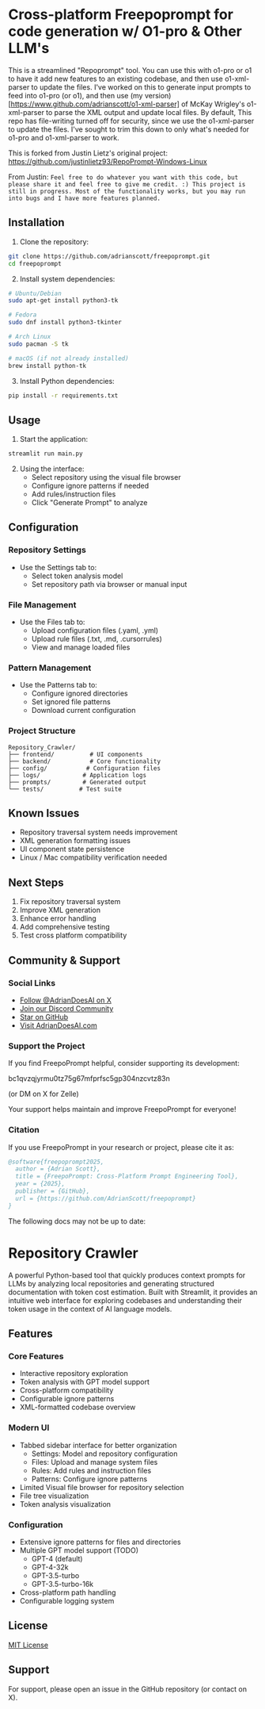 # Cross-platform Freepoprompt for code generation w/ O1-pro & Other LLM's

This is a streamlined "Repoprompt" tool. You can use this with o1-pro or o1 to have it add new features to an existing codebase, and then use o1-xml-parser to
update the files. I've worked on this to generate input prompts to feed into o1-pro (or o1), and then use (my version)[https://www.github.com/adrianscott/o1-xml-parser]
of McKay Wrigley's o1-xml-parser to parse the XML output and update local files. By default, This repo has file-writing turned off for security, since we use the
o1-xml-parser to update the files. I've sought to trim this down to only what's needed for o1-pro and o1-xml-parser to work.

This is forked from Justin Lietz's original project: https://github.com/justinlietz93/RepoPrompt-Windows-Linux

From Justin: `Feel free to do whatever you want with this code, but please share it and feel free to give me credit. :) This project is still in progress. Most of
the functionality works, but you may run into bugs and I have more features planned.`

## Installation

1. Clone the repository:

```bash
git clone https://github.com/adrianscott/freepoprompt.git
cd freepoprompt
```

2. Install system dependencies:

```bash
# Ubuntu/Debian
sudo apt-get install python3-tk

# Fedora
sudo dnf install python3-tkinter

# Arch Linux
sudo pacman -S tk

# macOS (if not already installed)
brew install python-tk
```

3. Install Python dependencies:

```bash
pip install -r requirements.txt
```

## Usage

1. Start the application:

```bash
streamlit run main.py
```

2. Using the interface:
   - Select repository using the visual file browser
   - Configure ignore patterns if needed
   - Add rules/instruction files
   - Click "Generate Prompt" to analyze

## Configuration

### Repository Settings

- Use the Settings tab to:
  - Select token analysis model
  - Set repository path via browser or manual input

### File Management

- Use the Files tab to:
  - Upload configuration files (.yaml, .yml)
  - Upload rule files (.txt, .md, .cursorrules)
  - View and manage loaded files

### Pattern Management

- Use the Patterns tab to:
  - Configure ignored directories
  - Set ignored file patterns
  - Download current configuration

### Project Structure

```
Repository_Crawler/
├── frontend/          # UI components
├── backend/           # Core functionality
├── config/           # Configuration files
├── logs/            # Application logs
├── prompts/         # Generated output
└── tests/          # Test suite
```

## Known Issues

- Repository traversal system needs improvement
- XML generation formatting issues
- UI component state persistence
- Linux / Mac compatibility verification needed

## Next Steps

1. Fix repository traversal system
2. Improve XML generation
3. Enhance error handling
4. Add comprehensive testing
5. Test cross platform compatibility

## Community & Support

### Social Links

- [Follow @AdrianDoesAI on X](https://x.com/intent/follow?screen_name=AdrianDoesAI)
- [Join our Discord Community](https://discord.gg/uQjNv9pWFm)
- [Star on GitHub](https://github.com/AdrianScott/freepoprompt)
- [Visit AdrianDoesAI.com](https://adriandoesai.com)

### Support the Project

If you find FreepoPrompt helpful, consider supporting its development:

bc1qvzqjyrmu0tz75g67mfprfsc5gp304nzcvtz83n

(or DM on X for Zelle)

Your support helps maintain and improve FreepoPrompt for everyone!

### Citation

If you use FreepoPrompt in your research or project, please cite it as:

```bibtex
@software{freepoprompt2025,
  author = {Adrian Scott},
  title = {FreepoPrompt: Cross-Platform Prompt Engineering Tool},
  year = {2025},
  publisher = {GitHub},
  url = {https://github.com/AdrianScott/freepoprompt}
}
```

The following docs may not be up to date:

# Repository Crawler

A powerful Python-based tool that quickly produces context prompts for LLMs by analyzing local repositories and generating structured documentation with token cost estimation. Built with Streamlit, it provides an intuitive web interface for exploring codebases and understanding their token usage in the context of AI language models.

## Features

### Core Features

- Interactive repository exploration
- Token analysis with GPT model support
- Cross-platform compatibility
- Configurable ignore patterns
- XML-formatted codebase overview

### Modern UI

- Tabbed sidebar interface for better organization
  - Settings: Model and repository configuration
  - Files: Upload and manage system files
  - Rules: Add rules and instruction files
  - Patterns: Configure ignore patterns
- Limited Visual file browser for repository selection
- File tree visualization
- Token analysis visualization

### Configuration

- Extensive ignore patterns for files and directories
- Multiple GPT model support (TODO)
  - GPT-4 (default)
  - GPT-4-32k
  - GPT-3.5-turbo
  - GPT-3.5-turbo-16k
- Cross-platform path handling
- Configurable logging system

## License

[MIT License](LICENSE)

## Support

For support, please open an issue in the GitHub repository (or contact on X).
